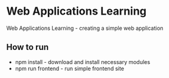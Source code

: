 # Web Applications Learning
Web Applications Learning - creating a simple web application

## How to run
- npm install - download and install necessary modules
- npm run frontend - run simple frontend site

